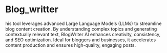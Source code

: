 # Blog_writter
 his tool leverages advanced Large Language Models (LLMs) to streamline blog content creation. By understanding complex topics and generating contextually relevant text, BlogWriter AI enhances creativity, consistency, and SEO optimization. Ideal for bloggers and businesses, it accelerates content production and ensures high-quality, engaging posts.
